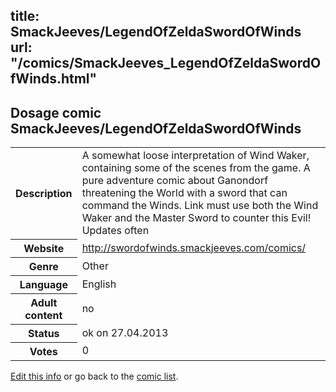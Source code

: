 title: SmackJeeves/LegendOfZeldaSwordOfWinds
url: "/comics/SmackJeeves_LegendOfZeldaSwordOfWinds.html"
---
Dosage comic SmackJeeves/LegendOfZeldaSwordOfWinds
-----------------------------------------

<p id="msg"></p>
<script type="text/javascript">
if (window.location.search === '?edit_info_mail=sent_ok') {
  var elem = document.getElementById("msg");
  elem.innerHTML = 'Edited information sucessfully sent.';
  elem.className = 'ok';
}
</script>
<table class="comicinfo">
<tr>
<th>Description</th><td>A somewhat loose interpretation of Wind Waker, containing some of the scenes from the game. A pure adventure comic about Ganondorf threatening the World with a sword that can command the Winds. Link must use both the Wind Waker and the Master Sword to counter this Evil! Updates often</td>
</tr>
<tr>
<th>Website</th><td><a href="http://swordofwinds.smackjeeves.com/comics/">http://swordofwinds.smackjeeves.com/comics/</a></td>
</tr>
<tr>
<th>Genre</th><td>Other</td>
</tr>
<tr>
<th>Language</th><td>English</td>
</tr>
<tr>
<th>Adult content</th><td>no</td>
</tr>
<tr>
<th>Status</th><td>ok on 27.04.2013</td>
</tr>
<tr>
<th>Votes</th><td>0</td>
</tr>
</table>

[Edit this info](SmackJeeves_LegendOfZeldaSwordOfWinds_edit.html) or go back to the [comic list](../comic-index.html).
